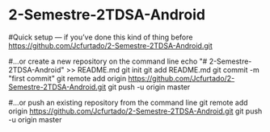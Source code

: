 # 2-Semestre-2TDSA-Android

#Quick setup — if you’ve done this kind of thing before
https://github.com/Jcfurtado/2-Semestre-2TDSA-Android.git

#…or create a new repository on the command line
echo "# 2-Semestre-2TDSA-Android" >> README.md
git init
git add README.md
git commit -m "first commit"
git remote add origin https://github.com/Jcfurtado/2-Semestre-2TDSA-Android.git
git push -u origin master

#…or push an existing repository from the command line
git remote add origin https://github.com/Jcfurtado/2-Semestre-2TDSA-Android.git
git push -u origin master

